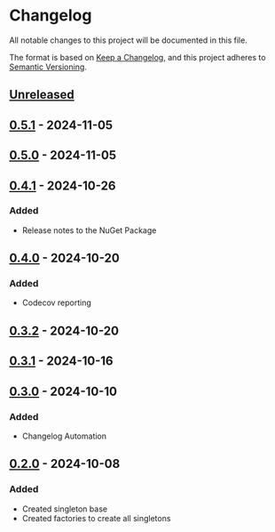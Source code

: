 # Changelog

All notable changes to this project will be documented in this file.

The format is based on [Keep a Changelog](https://keepachangelog.com/en/1.1.0/),
and this project adheres to [Semantic Versioning](https://semver.org/spec/v2.0.0.html).

## [Unreleased]

## [0.5.1] - 2024-11-05

## [0.5.0] - 2024-11-05

## [0.4.1] - 2024-10-26

### Added

- Release notes to the NuGet Package

## [0.4.0] - 2024-10-20

### Added

- Codecov reporting

## [0.3.2] - 2024-10-20

## [0.3.1] - 2024-10-16

## [0.3.0] - 2024-10-10

### Added

- Changelog Automation

## [0.2.0] - 2024-10-08

### Added

- Created singleton base
- Created factories to create all singletons

[Unreleased]: https://github.com/TJC-Tools/TJC.Singleton/compare/v0.5.1...HEAD

[0.5.1]: https://github.com/TJC-Tools/TJC.Singleton/compare/v0.5.0...v0.5.1

[0.5.0]: https://github.com/TJC-Tools/TJC.Singleton/compare/v0.4.1...v0.5.0

[0.4.1]: https://github.com/TJC-Tools/TJC.Singleton/compare/v0.4.0...v0.4.1

[0.4.0]: https://github.com/TJC-Tools/TJC.Singleton/compare/v0.3.2...v0.4.0

[0.3.2]: https://github.com/TJC-Tools/TJC.Singleton/compare/v0.3.1...v0.3.2

[0.3.1]: https://github.com/TJC-Tools/TJC.Singleton/compare/v0.3.0...v0.3.1

[0.3.0]: https://github.com/TJC-Tools/TJC.Singleton/compare/v0.2.0...v0.3.0

[0.2.0]: https://github.com/TJC-Tools/TJC.Singleton/releases/tag/v0.2.0
